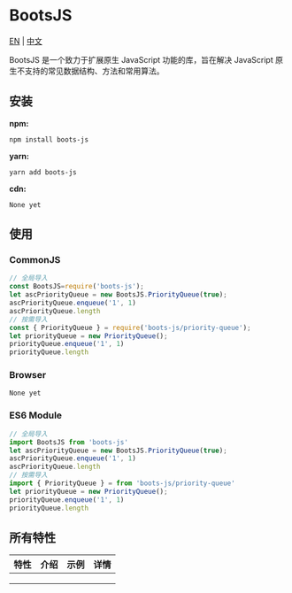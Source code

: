 # BootsJS

[EN](./README.md) | [中文](./README(zh).md)

BootsJS 是一个致力于扩展原生 JavaScript 功能的库，旨在解决 JavaScript 原生不支持的常见数据结构、方法和常用算法。

## 安装

**npm:**

```
npm install boots-js
```

**yarn:**

```
yarn add boots-js
```

**cdn:**

```
None yet
```

## 使用

### CommonJS

```javascript
// 全局导入
const BootsJS=require('boots-js');
let ascPriorityQueue = new BootsJS.PriorityQueue(true);
ascPriorityQueue.enqueue('1', 1)
ascPriorityQueue.length
// 按需导入
const { PriorityQueue } = require('boots-js/priority-queue');
let priorityQueue = new PriorityQueue();
priorityQueue.enqueue('1', 1)
priorityQueue.length
```

### Browser

```
None yet
```

### ES6 Module

```js
// 全局导入
import BootsJS from 'boots-js'
let ascPriorityQueue = new BootsJS.PriorityQueue(true);
ascPriorityQueue.enqueue('1', 1)
ascPriorityQueue.length
// 按需导入
import { PriorityQueue } = from 'boots-js/priority-queue'
let priorityQueue = new PriorityQueue();
priorityQueue.enqueue('1', 1)
priorityQueue.length
```

## 所有特性

| 特性 | 介绍 | 示例 | 详情 |
| ---- | ---- | ---- | ---- |
|      |      |      |      |
|      |      |      |      |
|      |      |      |      |

